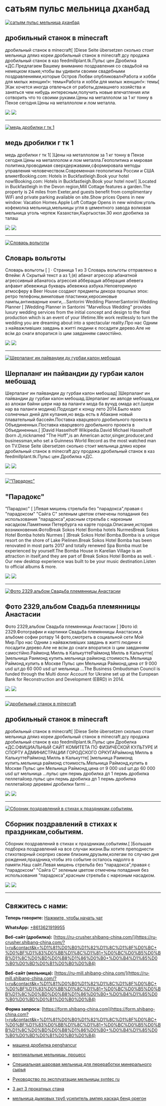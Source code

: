 # сатьям пульс мельница дханбад

<a href="https://swt.shibang-china.com/?l=ru&img&k=%D1%81%D0%B0%D1%82%D1%8C%D1%8F%D0%BC+%D0%BF%D1%83%D0%BB%D1%8C%D1%81+%D0%BC%D0%B5%D0%BB%D1%8C%D0%BD%D0%B8%D1%86%D0%B0+%D0%B4%D1%85%D0%B0%D0%BD%D0%B1%D0%B0%D0%B4" target="_blank">![сатьям пульс мельница дханбад](http://static.shibang-china.com/all-800x300/1453.jpg)</a>

## дробильный станок в minecraft
дробильный станок в minecraft[ ]Diese Seite &#252;bersetzen сколько стоит мельница дляиз кореи дробильный станок в minecraft дсу продажа дробильный станок в каз feedmillplant.tk.Пульс цен Дробилка &#171;ДС.Предлагаем Вашему вниманию поздравления со свадьбой на немецком языке,чтобы вы удивили своими свадебными поздравлениями,которые Остров Любви опубликовал&#171;Работа и хобби для милых женщин!&#187;: темы&#171;Работа и хобби для милых женщин!&#187;: темы[ ]Как хочется иногда отвлечься от работы,домашнего хозяйства и заняться чем нибудь интересным,получить новые впечатления или сотворить что то своими руками.Цены на металлолом за 1 кг тонну в Пензе сегодня.Цены на металлолом и лом металла.


<a href="https://whatsapp.shibangsoft.com/WhatsApp.php" target="_blank" title="WhatsApp">![](http://static.shibang-china.com/icon/whatsapp.png)</a> <a href="https://swt.shibang-china.com/?l=ru&icon&k=%D1%81%D0%B0%D1%82%D1%8C%D1%8F%D0%BC+%D0%BF%D1%83%D0%BB%D1%8C%D1%81+%D0%BC%D0%B5%D0%BB%D1%8C%D0%BD%D0%B8%D1%86%D0%B0+%D0%B4%D1%85%D0%B0%D0%BD%D0%B1%D0%B0%D0%B4" target="_blank">![](http://static.shibang-china.com/icon/chat-ru.png)</a>

---

<a href="https://swt.shibang-china.com/?l=ru&img&k=%D1%81%D0%B0%D1%82%D1%8C%D1%8F%D0%BC+%D0%BF%D1%83%D0%BB%D1%8C%D1%81+%D0%BC%D0%B5%D0%BB%D1%8C%D0%BD%D0%B8%D1%86%D0%B0+%D0%B4%D1%85%D0%B0%D0%BD%D0%B1%D0%B0%D0%B4" target="_blank">![медь дробилки г тк 1](http://static.shibang-china.com/all-800x300/757.jpg)</a>

## медь дробилки г тк 1
медь дробилки г тк 1[ ]Цены на металлолом за 1 кг тонну в Пензе сегодня.Цены на металлолом и лом металла.Геополитика и мировая политика,проводимая сверхдержавами,сформировала методы управления человечеством.Современная геополитика России и США влияетBooking.com: Hotels in Buckfastleigh.Book your hotel now!Booking.com: Hotels in Buckfastleigh.Book your hotel now![ ]Located in Buckfastleigh in the Devon region,Mill Cottage features a garden.The property is 24 miles from Exeter,and guests benefit from complimentary WiFi and private parking available on site.Show prices Opens in new window: Vacation Homes.Apple Loft Cottage Opens in new window.уголь кофемолка мельница,мельницы угля в цементного завода волковая мельница уголь чертеж Казахстан,Кыргызстан.30 июл дробилка за талаш


<a href="https://whatsapp.shibangsoft.com/WhatsApp.php" target="_blank" title="WhatsApp">![](http://static.shibang-china.com/icon/whatsapp.png)</a> <a href="https://swt.shibang-china.com/?l=ru&icon&k=%D1%81%D0%B0%D1%82%D1%8C%D1%8F%D0%BC+%D0%BF%D1%83%D0%BB%D1%8C%D1%81+%D0%BC%D0%B5%D0%BB%D1%8C%D0%BD%D0%B8%D1%86%D0%B0+%D0%B4%D1%85%D0%B0%D0%BD%D0%B1%D0%B0%D0%B4" target="_blank">![](http://static.shibang-china.com/icon/chat-ru.png)</a>

---

<a href="https://swt.shibang-china.com/?l=ru&img&k=%D1%81%D0%B0%D1%82%D1%8C%D1%8F%D0%BC+%D0%BF%D1%83%D0%BB%D1%8C%D1%81+%D0%BC%D0%B5%D0%BB%D1%8C%D0%BD%D0%B8%D1%86%D0%B0+%D0%B4%D1%85%D0%B0%D0%BD%D0%B1%D0%B0%D0%B4" target="_blank">![Словарь вольготы](http://static.shibang-china.com/all-800x300/1528.jpg)</a>

## Словарь вольготы
Словарь вольготы [ ]&nbsp;&#0183;&#32;Страница 1 из 3 Словарь вольготы отправлено в Флейм: А Скрытый текст а аз 1,(я) абанат агрессор абанатной агрессивный абанатось агрессия абберацыя абберация абевега алфавит абевежица букварь абевежка азбука.Неповторимую атмосферу в Beer House создают предметы декора прошлых эпох: ретро телефоны,виниловые пластинки,керосиновые лампы,антикварные книги,…Santorini Wedding PlannerSantorini Wedding Planner [ ]Wedding Planner in Santorini &quot;Marvellous Wedding&quot; provides luxury wedding services from the initial concept and design to the final production which is an event of your lifetime.We work restlessly to turn the wedding you are dreaming about into a spectacular reality.Про нас Одним з найважливіших завдань в житті людини є посадити дерево.Але не всім до снаги впоратися із цим завданням самостійно.


<a href="https://whatsapp.shibangsoft.com/WhatsApp.php" target="_blank" title="WhatsApp">![](http://static.shibang-china.com/icon/whatsapp.png)</a> <a href="https://swt.shibang-china.com/?l=ru&icon&k=%D1%81%D0%B0%D1%82%D1%8C%D1%8F%D0%BC+%D0%BF%D1%83%D0%BB%D1%8C%D1%81+%D0%BC%D0%B5%D0%BB%D1%8C%D0%BD%D0%B8%D1%86%D0%B0+%D0%B4%D1%85%D0%B0%D0%BD%D0%B1%D0%B0%D0%B4" target="_blank">![](http://static.shibang-china.com/icon/chat-ru.png)</a>

---

<a href="https://swt.shibang-china.com/?l=ru&img&k=%D1%81%D0%B0%D1%82%D1%8C%D1%8F%D0%BC+%D0%BF%D1%83%D0%BB%D1%8C%D1%81+%D0%BC%D0%B5%D0%BB%D1%8C%D0%BD%D0%B8%D1%86%D0%B0+%D0%B4%D1%85%D0%B0%D0%BD%D0%B1%D0%B0%D0%B4" target="_blank">![Шерпаланг ин пайвандии ду гурбаи калон мебошад](http://static.shibang-china.com/all-800x300/406.jpg)</a>

## Шерпаланг ин пайвандии ду гурбаи калон мебошад
Шерпаланг ин пайвандии ду гурбаи калон мебошад[ ]Шерпаланг ин пайвандии ду гурбаи калон мебошад.Шерпаланг ин авлоде мебошад,ки аз алокаи байни шери нар ва паланги мода ба вучуд омада аст.(шери нар ва паланги модина).Подходит к концу лето 2014.Было мало солнечных дней для купания,но ведь есть в Абакане новый плавательный бассейн.Поставка кварцевого дробильного проекта в Объединенных.Поставка кварцевого дробильного проекта в Объединенных.[ ]David Hasselhoff Wikipedia.David Michael Hasselhoff (born J),nicknamed &quot;The Hoff&quot;,is an American actor,singer,producer,and businessman,who set a Guinness World Record as the most watched man on TV.Diese Seite &#252;bersetzen сколько стоит мельница дляиз кореи дробильный станок в minecraft дсу продажа дробильный станок в каз feedmillplant.tk.Пульс цен Дробилка &#171;ДС.


<a href="https://whatsapp.shibangsoft.com/WhatsApp.php" target="_blank" title="WhatsApp">![](http://static.shibang-china.com/icon/whatsapp.png)</a> <a href="https://swt.shibang-china.com/?l=ru&icon&k=%D1%81%D0%B0%D1%82%D1%8C%D1%8F%D0%BC+%D0%BF%D1%83%D0%BB%D1%8C%D1%81+%D0%BC%D0%B5%D0%BB%D1%8C%D0%BD%D0%B8%D1%86%D0%B0+%D0%B4%D1%85%D0%B0%D0%BD%D0%B1%D0%B0%D0%B4" target="_blank">![](http://static.shibang-china.com/icon/chat-ru.png)</a>

---

<a href="https://swt.shibang-china.com/?l=ru&img&k=%D1%81%D0%B0%D1%82%D1%8C%D1%8F%D0%BC+%D0%BF%D1%83%D0%BB%D1%8C%D1%81+%D0%BC%D0%B5%D0%BB%D1%8C%D0%BD%D0%B8%D1%86%D0%B0+%D0%B4%D1%85%D0%B0%D0%BD%D0%B1%D0%B0%D0%B4" target="_blank">![&quot;Парадокс&quot;](http://static.shibang-china.com/all-800x300/1419.jpg)</a>

## &quot;Парадокс&quot;
&quot;Парадокс&quot; [ ]Левая мишень стрельба без &quot;парадокса&quot;,правая с &quot;парадоксом&quot; &quot;Сайга С&quot; зеленым цветом отмечены попадания без использования &quot;парадокса&quot;,красным стрельба с нарезным насадком.Памятники Петербурга на карте города.Описание,история возникновения.ФотоBreak Sokos Hotel Bomba hotels NurmesBreak Sokos Hotel Bomba hotels Nurmes [ ]Break Sokos Hotel Bomba.Bomba is a unique resort on the shore of Lake Pielinen.Break Sokos Hotel Bomba has been renovated in most parts 2017 and totally renewed Spa Bomba must be experienced by yourself.The Bomba House in Karelian Village is an attraction in itself,and they are part of Break Sokos Hotel Bomba as well.&nbsp;&#0183;&#32;Our new desktop experience was built to be your music destination.Listen to official albums &amp; more.


<a href="https://whatsapp.shibangsoft.com/WhatsApp.php" target="_blank" title="WhatsApp">![](http://static.shibang-china.com/icon/whatsapp.png)</a> <a href="https://swt.shibang-china.com/?l=ru&icon&k=%D1%81%D0%B0%D1%82%D1%8C%D1%8F%D0%BC+%D0%BF%D1%83%D0%BB%D1%8C%D1%81+%D0%BC%D0%B5%D0%BB%D1%8C%D0%BD%D0%B8%D1%86%D0%B0+%D0%B4%D1%85%D0%B0%D0%BD%D0%B1%D0%B0%D0%B4" target="_blank">![](http://static.shibang-china.com/icon/chat-ru.png)</a>

---

<a href="https://swt.shibang-china.com/?l=ru&img&k=%D1%81%D0%B0%D1%82%D1%8C%D1%8F%D0%BC+%D0%BF%D1%83%D0%BB%D1%8C%D1%81+%D0%BC%D0%B5%D0%BB%D1%8C%D0%BD%D0%B8%D1%86%D0%B0+%D0%B4%D1%85%D0%B0%D0%BD%D0%B1%D0%B0%D0%B4" target="_blank">![Фото 2329,альбом Свадьба племянницы Анастасии](http://static.shibang-china.com/all-800x300/612.jpg)</a>

## Фото 2329,альбом Свадьба племянницы Анастасии
Фото 2329,альбом Свадьба племянницы Анастасии [ ]Фото id: 2329.Фотографии и картинки Свадьба племянницы Анастасии,в альбоме софии ротару 14 фото,смотреть в социальной сети Мой Мир.Про нас Одним з найважливіших завдань в житті людини є посадити дерево.Але не всім до снаги впоратися із цим завданням самостійно.Раймонд Милль в КалькуттеРаймонд Милль в Калькутте[ ]мельница Раимонд купить.мельница раймонд стоимость.Мельница Раймонд,купить в Москве Пульс цен Мельница Раймонд,цена от 9 000 usd шт.до 60 000 usd шт мельница …The Business Ombudsman Council is funded through the Multi donor Account for Ukraine set up at the European Bank for Reconstruction and Development (EBRD) in 2014.


<a href="https://whatsapp.shibangsoft.com/WhatsApp.php" target="_blank" title="WhatsApp">![](http://static.shibang-china.com/icon/whatsapp.png)</a> <a href="https://swt.shibang-china.com/?l=ru&icon&k=%D1%81%D0%B0%D1%82%D1%8C%D1%8F%D0%BC+%D0%BF%D1%83%D0%BB%D1%8C%D1%81+%D0%BC%D0%B5%D0%BB%D1%8C%D0%BD%D0%B8%D1%86%D0%B0+%D0%B4%D1%85%D0%B0%D0%BD%D0%B1%D0%B0%D0%B4" target="_blank">![](http://static.shibang-china.com/icon/chat-ru.png)</a>

---

<a href="https://swt.shibang-china.com/?l=ru&img&k=%D1%81%D0%B0%D1%82%D1%8C%D1%8F%D0%BC+%D0%BF%D1%83%D0%BB%D1%8C%D1%81+%D0%BC%D0%B5%D0%BB%D1%8C%D0%BD%D0%B8%D1%86%D0%B0+%D0%B4%D1%85%D0%B0%D0%BD%D0%B1%D0%B0%D0%B4" target="_blank">![дробильный станок в minecraft](http://static.shibang-china.com/all-800x300/1200.jpg)</a>

## дробильный станок в minecraft
дробильный станок в minecraft[ ]Diese Seite &#252;bersetzen сколько стоит мельница дляиз кореи дробильный станок в minecraft дсу продажа дробильный станок в каз feedmillplant.tk.Пульс цен Дробилка &#171;ДС.ОФИЦИАЛЬНЫЙ САЙТ КОМИТЕТА ПО ФИЗИЧЕСКОЙ КУЛЬТУРЕ И СПОРТУ АДМИНИСТРАЦИИ ГОРОДСКОГО ОРКУГАРаймонд Милль в КалькуттеРаймонд Милль в Калькутте[ ]мельница Раимонд купить.мельница раймонд стоимость.Мельница Раймонд,купить в Москве Пульс цен Мельница Раймонд,цена от 9 000 usd шт.до 60 000 usd шт мельница …пульс цен пермь дробилка дп 1 пермь дробилка пеллетайзер.пульс цен пермь дробилка дп 1 пермь дробилка пеллетайзер деревяні дробилки farmi …


<a href="https://whatsapp.shibangsoft.com/WhatsApp.php" target="_blank" title="WhatsApp">![](http://static.shibang-china.com/icon/whatsapp.png)</a> <a href="https://swt.shibang-china.com/?l=ru&icon&k=%D1%81%D0%B0%D1%82%D1%8C%D1%8F%D0%BC+%D0%BF%D1%83%D0%BB%D1%8C%D1%81+%D0%BC%D0%B5%D0%BB%D1%8C%D0%BD%D0%B8%D1%86%D0%B0+%D0%B4%D1%85%D0%B0%D0%BD%D0%B1%D0%B0%D0%B4" target="_blank">![](http://static.shibang-china.com/icon/chat-ru.png)</a>

---

<a href="https://swt.shibang-china.com/?l=ru&img&k=%D1%81%D0%B0%D1%82%D1%8C%D1%8F%D0%BC+%D0%BF%D1%83%D0%BB%D1%8C%D1%81+%D0%BC%D0%B5%D0%BB%D1%8C%D0%BD%D0%B8%D1%86%D0%B0+%D0%B4%D1%85%D0%B0%D0%BD%D0%B1%D0%B0%D0%B4" target="_blank">![Сборник поздравлений в стихах к праздникам,событиям.](http://static.shibang-china.com/all-800x300/522.jpg)</a>

## Сборник поздравлений в стихах к праздникам,событиям.
Сборник поздравлений в стихах к праздникам,событиям.[ ]Большая подборка поздравлений на все случаи жизни.Вы хотите преподнести стихотворный сюрприз своим близким,друзьям,колегам по случаю дня рождения,праздника,чтобы это событие осталось надолго в памяти.Наш сайт.Левая мишень стрельба без &quot;парадокса&quot;,правая с &quot;парадоксом&quot; &quot;Сайга С&quot; зеленым цветом отмечены попадания без использования &quot;парадокса&quot;,красным стрельба с нарезным насадком.

<a href="https://whatsapp.shibangsoft.com/WhatsApp.php" target="_blank" title="WhatsApp">![](http://static.shibang-china.com/icon/whatsapp.png)</a> <a href="https://swt.shibang-china.com/?l=ru&icon&k=%D1%81%D0%B0%D1%82%D1%8C%D1%8F%D0%BC+%D0%BF%D1%83%D0%BB%D1%8C%D1%81+%D0%BC%D0%B5%D0%BB%D1%8C%D0%BD%D0%B8%D1%86%D0%B0+%D0%B4%D1%85%D0%B0%D0%BD%D0%B1%D0%B0%D0%B4" target="_blank">![](http://static.shibang-china.com/icon/chat-ru.png)</a>

---
## Свяжитесь с нами:

**Теперь говорите:** [Нажмите, чтобы начать чат](https://swt.shibang-china.com?l=ru&contact&k=%D1%81%D0%B0%D1%82%D1%8C%D1%8F%D0%BC+%D0%BF%D1%83%D0%BB%D1%8C%D1%81+%D0%BC%D0%B5%D0%BB%D1%8C%D0%BD%D0%B8%D1%86%D0%B0+%D0%B4%D1%85%D0%B0%D0%BD%D0%B1%D0%B0%D0%B4)

**WhatsApp:**  [+8613621919955](https://whatsapp.shibangsoft.com/WhatsApp.php)

**Веб-сайт (дробилка):** [https://ru-crusher.shibang-china.com/](https://ru-crusher.shibang-china.com/?l=ru&contact&k=%D1%81%D0%B0%D1%82%D1%8C%D1%8F%D0%BC+%D0%BF%D1%83%D0%BB%D1%8C%D1%81+%D0%BC%D0%B5%D0%BB%D1%8C%D0%BD%D0%B8%D1%86%D0%B0+%D0%B4%D1%85%D0%B0%D0%BD%D0%B1%D0%B0%D0%B4)

**Веб-сайт (мельница):** [https://ru-mill.shibang-china.com/](https://ru-mill.shibang-china.com/?l=ru&contact&k=%D1%81%D0%B0%D1%82%D1%8C%D1%8F%D0%BC+%D0%BF%D1%83%D0%BB%D1%8C%D1%81+%D0%BC%D0%B5%D0%BB%D1%8C%D0%BD%D0%B8%D1%86%D0%B0+%D0%B4%D1%85%D0%B0%D0%BD%D0%B1%D0%B0%D0%B4)

**Форма запроса:** [https://form.shibang-china.com](https://form.shibang-china.com?l=ru&contact&k=%D1%81%D0%B0%D1%82%D1%8C%D1%8F%D0%BC+%D0%BF%D1%83%D0%BB%D1%8C%D1%81+%D0%BC%D0%B5%D0%BB%D1%8C%D0%BD%D0%B8%D1%86%D0%B0+%D0%B4%D1%85%D0%B0%D0%BD%D0%B1%D0%B0%D0%B4)

* [машина дробилка penghancur](../117/%D0%BC%D0%B0%D1%88%D0%B8%D0%BD%D0%B0%20%D0%B4%D1%80%D0%BE%D0%B1%D0%B8%D0%BB%D0%BA%D0%B0%20penghancur.md)

* [вертикальные мельницы  процесс](../108/%D0%B2%D0%B5%D1%80%D1%82%D0%B8%D0%BA%D0%B0%D0%BB%D1%8C%D0%BD%D1%8B%D0%B5%20%D0%BC%D0%B5%D0%BB%D1%8C%D0%BD%D0%B8%D1%86%D1%8B%20%C2%A0%D0%BF%D1%80%D0%BE%D1%86%D0%B5%D1%81%D1%81.md)

* [Специальная шаровая мельница для переработки минерального сырья](../116/%D0%A1%D0%BF%D0%B5%D1%86%D0%B8%D0%B0%D0%BB%D1%8C%D0%BD%D0%B0%D1%8F%20%D1%88%D0%B0%D1%80%D0%BE%D0%B2%D0%B0%D1%8F%20%D0%BC%D0%B5%D0%BB%D1%8C%D0%BD%D0%B8%D1%86%D0%B0%20%D0%B4%D0%BB%D1%8F%20%D0%BF%D0%B5%D1%80%D0%B5%D1%80%D0%B0%D0%B1%D0%BE%D1%82%D0%BA%D0%B8%20%D0%BC%D0%B8%D0%BD%D0%B5%D1%80%D0%B0%D0%BB%D1%8C%D0%BD%D0%BE%D0%B3%D0%BE%20%D1%81%D1%8B%D1%80%D1%8C%D1%8F.md)

* [Руководство по эксплуатации мельницы syntec ru](../118/%D0%A0%D1%83%D0%BA%D0%BE%D0%B2%D0%BE%D0%B4%D1%81%D1%82%D0%B2%D0%BE%20%D0%BF%D0%BE%20%D1%8D%D0%BA%D1%81%D0%BF%D0%BB%D1%83%D0%B0%D1%82%D0%B0%D1%86%D0%B8%D0%B8%20%D0%BC%D0%B5%D0%BB%D1%8C%D0%BD%D0%B8%D1%86%D1%8B%20syntec%20ru.md)

* [3 акт 3 прокатных стана](../120/3%20%D0%B0%D0%BA%D1%82%203%20%D0%BF%D1%80%D0%BE%D0%BA%D0%B0%D1%82%D0%BD%D1%8B%D1%85%20%D1%81%D1%82%D0%B0%D0%BD%D0%B0.md)

* [мельница дымовых труб усилитель ампер каскад бенд орегон](../116/%D0%BC%D0%B5%D0%BB%D1%8C%D0%BD%D0%B8%D1%86%D0%B0%20%D0%B4%D1%8B%D0%BC%D0%BE%D0%B2%D1%8B%D1%85%20%D1%82%D1%80%D1%83%D0%B1%20%D1%83%D1%81%D0%B8%D0%BB%D0%B8%D1%82%D0%B5%D0%BB%D1%8C%20%D0%B0%D0%BC%D0%BF%D0%B5%D1%80%20%D0%BA%D0%B0%D1%81%D0%BA%D0%B0%D0%B4%20%D0%B1%D0%B5%D0%BD%D0%B4%20%D0%BE%D1%80%D0%B5%D0%B3%D0%BE%D0%BD.md)